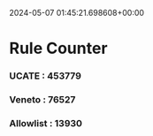 2024-05-07 01:45:21.698608+00:00
# Rule Counter 
 ### UCATE : 453779

 ### Veneto : 76527

 ### Allowlist : 13930